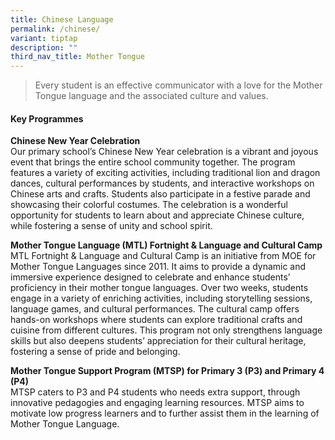 ```yaml
---
title: Chinese Language
permalink: /chinese/
variant: tiptap
description: ""
third_nav_title: Mother Tongue
---
```

<blockquote>
<p>Every student is an effective communicator with a love for the Mother
Tongue language and the associated culture and values.</p>
</blockquote>
<h4>Key Programmes</h4>
<p></p>
<p><strong>Chinese New Year Celebration</strong>
<br>Our primary school’s Chinese New Year celebration is a vibrant and joyous
event that brings the entire school community together. The program features
a variety of exciting activities, including traditional lion and dragon
dances, cultural performances by students, and interactive workshops on
Chinese arts and crafts. Students also participate in a festive parade
and showcasing their colorful costumes. The celebration is a wonderful
opportunity for students to learn about and appreciate Chinese culture,
while fostering a sense of unity and school spirit.</p>
<p><strong>Mother Tongue Language (MTL) Fortnight &amp; Language and Cultural Camp</strong>
<br>MTL Fortnight &amp; Language and Cultural Camp is an initiative from MOE
for Mother Tongue Languages since 2011. It aims to provide a dynamic and
immersive experience designed to celebrate and enhance students’ proficiency
in their mother tongue languages. Over two weeks, students engage in a
variety of enriching activities, including storytelling sessions, language
games, and cultural performances. The cultural camp offers hands-on workshops
where students can explore traditional crafts and cuisine from different
cultures. This program not only strengthens language skills but also deepens
students’ appreciation for their cultural heritage, fostering a sense of
pride and belonging.</p>
<p><strong>Mother Tongue Support Program (MTSP) for Primary 3 (P3) and Primary 4 (P4)</strong>
<br>MTSP caters to P3 and P4 students who needs extra support, through innovative
pedagogies and engaging learning resources. MTSP aims to motivate low progress
learners and to further assist them in the learning of Mother Tongue Language.</p>